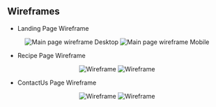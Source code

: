 
 
 ## Wireframes
    
  - Landing Page Wireframe
  <div align="center">
  <img src="" alt="Main page wireframe Desktop">
  <img src="" alt="Main page wireframe Mobile">
</div>

  - Recipe Page Wireframe

  <div align="center">
  <img src="" alt="Wireframe">
  <img src="" alt="Wireframe">
  </div>
  
   - ContactUs Page Wireframe

  <div align="center">
  <img src="" alt="Wireframe">
  <img src="" alt="Wireframe">
  </div>
  